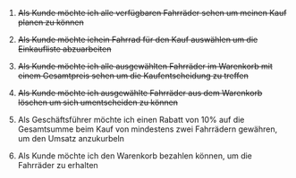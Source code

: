 1. ~~Als Kunde möchte ich alle verfügbaren Fahrräder sehen um meinen Kauf planen zu können~~

2. ~~Als Kunde möchte ichein Fahrrad für den Kauf auswählen um die Einkaufliste abzuarbeiten~~

3. ~~Als Kunde möchte ich alle ausgewählten Fahrräder im Warenkorb mit einem Gesamtpreis sehen um die Kaufentscheidung zu treffen~~

4. ~~Als Kunde möchte ich ausgewählte Fahrräder aus dem Warenkorb löschen um sich umentscheiden zu können~~

5. Als Geschäftsführer möchte ich einen Rabatt von 10% auf die Gesamtsumme beim Kauf von mindestens zwei Fahrrädern gewähren, um den Umsatz anzukurbeln

6. Als Kunde möchte ich den Warenkorb bezahlen können, um die Fahrräder zu erhalten
